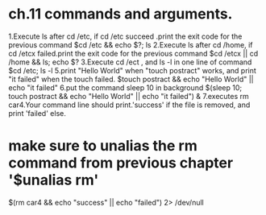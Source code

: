 #  ch.11 commands and arguments.
1.Execute ls after cd /etc,  if cd /etc succeed .print the exit code for the previous command
$cd /etc && echo $?; ls
2.Execute ls after cd /home,  if cd /etcx  failed.print the exit code for the previous command
$cd /etcx || cd /home && ls; echo $?
3.Execute cd /ect , and ls -l in one line of command
$cd /etc; ls -l
5.print "Hello World" when "touch postract" works, and print "it failed" when the touch failed. 
$touch postract && echo "Hello World" || echo "it failed"
6.put the command sleep 10 in background
$(sleep 10; touch postract && echo "Hello World" || echo "it failed") &
7.executes rm car4.Your command line should print.'success' if the file is removed, and print 'failed' else.
# make sure to unalias the rm command from previous chapter '$unalias rm'
$(rm car4 && echo "success" || echo "failed") 2> /dev/null
